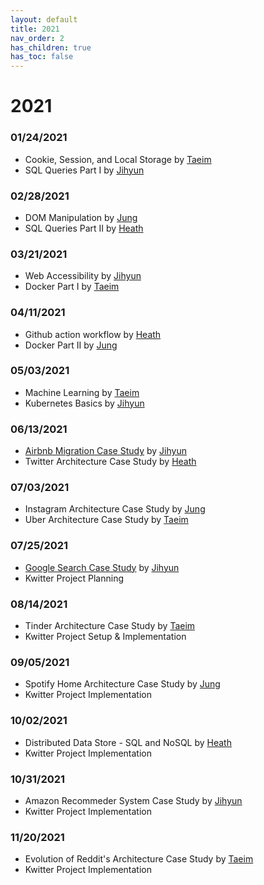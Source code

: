 ```yaml
---
layout: default
title: 2021
nav_order: 2
has_children: true
has_toc: false
---
```


# 2021

### 01/24/2021
- Cookie, Session, and Local Storage by [Taeim](https://github.com/kwontaeim)
- SQL Queries Part I by [Jihyun](https://github.com/jihyun-um)

### 02/28/2021
- DOM Manipulation by [Jung](https://github.com/junglee1101)
- SQL Queries Part II by [Heath](https://github.com/heathryu)

### 03/21/2021
- Web Accessibility by [Jihyun](https://github.com/jihyun-um)
- Docker Part I by [Taeim](https://github.com/kwontaeim)

### 04/11/2021
- Github action workflow by [Heath](https://github.com/heathryu)
- Docker Part II by [Jung](https://github.com/junglee1101)

### 05/03/2021
- Machine Learning by [Taeim](https://github.com/kwontaeim)
- Kubernetes Basics by [Jihyun](https://github.com/jihyun-um)

### 06/13/2021
- [Airbnb Migration Case Study](case-study/airbnb/airbnb-migration.md) by [Jihyun](https://github.com/jihyun-um)
- Twitter Architecture Case Study by [Heath](https://github.com/heathryu)

### 07/03/2021
- Instagram Architecture Case Study by [Jung](https://github.com/junglee1101)
- Uber Architecture Case Study by [Taeim](https://github.com/kwontaeim)

### 07/25/2021
- [Google Search Case Study](case-study/google/google-search.md) by [Jihyun](https://github.com/jihyun-um)
- Kwitter Project Planning

### 08/14/2021
- Tinder Architecture Case Study by [Taeim](https://github.com/kwontaeim)
- Kwitter Project Setup & Implementation

### 09/05/2021
- Spotify Home Architecture Case Study by [Jung](https://github.com/junglee1101)
- Kwitter Project Implementation

### 10/02/2021
- Distributed Data Store - SQL and NoSQL by [Heath](https://github.com/heathryu)
- Kwitter Project Implementation

### 10/31/2021
- Amazon Recommeder System Case Study by [Jihyun](https://github.com/jihyun-um)
- Kwitter Project Implementation

### 11/20/2021
- Evolution of Reddit's Architecture Case Study by [Taeim](https://github.com/kwontaeim)
- Kwitter Project Implementation